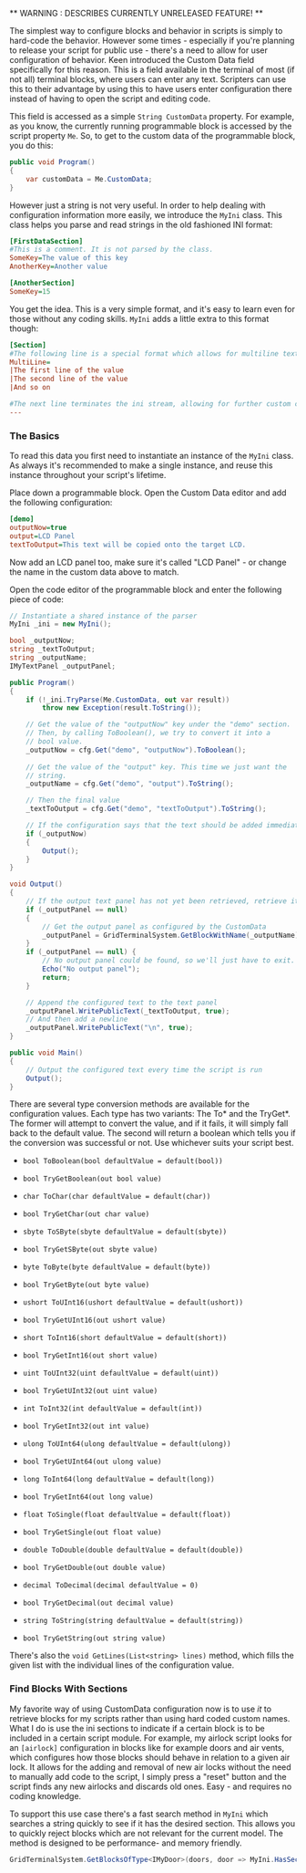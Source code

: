 ** WARNING : DESCRIBES CURRENTLY UNRELEASED FEATURE! **

The simplest way to configure blocks and behavior in scripts is simply to hard-code the behavior. However some times - especially if you're planning to release your script for public use - there's a need to allow for user configuration of behavior. Keen introduced the Custom Data field specifically for this reason. This is a field available in the terminal of most (if not all) terminal blocks, where users can enter any text. Scripters can use this to their advantage by using this to have users enter configuration there instead of having to open the script and editing code.

This field is accessed as a simple `String CustomData` property. For example, as you know, the currently running programmable block is accessed by the script property `Me`. So, to get to the custom data of the programmable block, you do this:

```csharp
public void Program() 
{
    var customData = Me.CustomData;
}
``` 

However just a string is not very useful. In order to help dealing with configuration information more easily, we introduce the `MyIni` class. This class helps you parse and read strings in the old fashioned INI format:

```ini
[FirstDataSection]
#This is a comment. It is not parsed by the class.
SomeKey=The value of this key
AnotherKey=Another value

[AnotherSection]
SomeKey=15
```

You get the idea. This is a very simple format, and it's easy to learn even for those without any coding skills. `MyIni` adds a little extra to this format though:
```ini
[Section]
#The following line is a special format which allows for multiline text in a single key:
MultiLine=
|The first line of the value
|The second line of the value
|And so on

#The next line terminates the ini stream, allowing for further custom content in customdata if desired:
---
```

### The Basics

To read this data you first need to instantiate an instance of the `MyIni` class. As always it's recommended to make a single instance, and reuse this instance throughout your script's lifetime.

Place down a programmable block. Open the Custom Data editor and add the following configuration:
```ini
[demo]
outputNow=true
output=LCD Panel
textToOutput=This text will be copied onto the target LCD.
```
Now add an LCD panel too, make sure it's called "LCD Panel" - or change the name in the custom data above to match.

Open the code editor of the programmable block and enter the following piece of code:

```cs
// Instantiate a shared instance of the parser
MyIni _ini = new MyIni();

bool _outputNow;
string _textToOutput;
string _outputName;
IMyTextPanel _outputPanel;

public Program()
{
    if (!_ini.TryParse(Me.CustomData, out var result)) 
        throw new Exception(result.ToString());

    // Get the value of the "outputNow" key under the "demo" section.
    // Then, by calling ToBoolean(), we try to convert it into a
    // bool value.
    _outputNow = cfg.Get("demo", "outputNow").ToBoolean();
    
    // Get the value of the "output" key. This time we just want the
    // string.
    _outputName = cfg.Get("demo", "output").ToString();

    // Then the final value
    _textToOutput = cfg.Get("demo", "textToOutput").ToString();

    // If the configuration says that the text should be added immediately
    if (_outputNow) 
    {
        Output();
    }
}

void Output() 
{
    // If the output text panel has not yet been retrieved, retrieve it now.
    if (_outputPanel == null) 
    {
        // Get the output panel as configured by the CustomData
        _outputPanel = GridTerminalSystem.GetBlockWithName(_outputName);
    }
    if (_outputPanel == null) {
        // No output panel could be found, so we'll just have to exit.
        Echo("No output panel");
        return;
    }

    // Append the configured text to the text panel
    _outputPanel.WritePublicText(_textToOutput, true);
    // And then add a newline
    _outputPanel.WritePublicText("\n", true);
}

public void Main() 
{
    // Output the configured text every time the script is run
    Output();
}

```

There are several type conversion methods are available for the configuration values. Each type has two variants: The To* and the TryGet*. The former will attempt to 
convert the value, and if it fails, it will simply fall back to the default value. The second will return a boolean which tells you if the conversion was successful or
not. Use whichever suits your script best.

* `bool ToBoolean(bool defaultValue = default(bool))`
* `bool TryGetBoolean(out bool value)`

* `char ToChar(char defaultValue = default(char))`
* `bool TryGetChar(out char value)`

* `sbyte ToSByte(sbyte defaultValue = default(sbyte))`
* `bool TryGetSByte(out sbyte value)`

* `byte ToByte(byte defaultValue = default(byte))`
* `bool TryGetByte(out byte value)`

* `ushort ToUInt16(ushort defaultValue = default(ushort))`
* `bool TryGetUInt16(out ushort value)`

* `short ToInt16(short defaultValue = default(short))`
* `bool TryGetInt16(out short value)`

* `uint ToUInt32(uint defaultValue = default(uint))`
* `bool TryGetUInt32(out uint value)`

* `int ToInt32(int defaultValue = default(int))`
* `bool TryGetInt32(out int value)`

* `ulong ToUInt64(ulong defaultValue = default(ulong))`
* `bool TryGetUInt64(out ulong value)`

* `long ToInt64(long defaultValue = default(long))`
* `bool TryGetInt64(out long value)`

* `float ToSingle(float defaultValue = default(float))`
* `bool TryGetSingle(out float value)`

* `double ToDouble(double defaultValue = default(double))`
* `bool TryGetDouble(out double value)`

* `decimal ToDecimal(decimal defaultValue = 0)`
* `bool TryGetDecimal(out decimal value)`

* `string ToString(string defaultValue = default(string))`
* `bool TryGetString(out string value)`

There's also the `void GetLines(List<string> lines)` method, which fills the given list with the individual lines of the configuration value.

### Find Blocks With Sections

My favorite way of using CustomData configuration now is to use _it_ to retrieve blocks for my scripts rather than using hard coded custom names. What I do is use the ini sections to indicate if a certain block is to be included in a certain script module. For example, my airlock script looks for an `[airlock]` configuration in blocks like for example doors and air vents, which configures how those blocks should behave in relation to a given air lock. It allows for the adding and removal of new air locks without the need to manually add code to the script, I simply press a "reset" button and the script finds any new airlocks and discards old ones. Easy - and requires no coding knowledge.

To support this use case there's a fast search method in `MyIni` which searches a string quickly to see if it has the desired section. This allows you to quickly reject blocks which are not relevant for the current model. The method is designed to be performance- and memory friendly.

```csharp
GridTerminalSystem.GetBlocksOfType<IMyDoor>(doors, door => MyIni.HasSection(door.CustomData, "airlock"));
```

